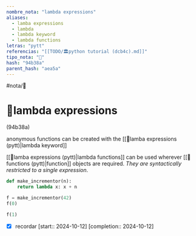 ```yaml
---
nombre_nota: "lambda expressions"
aliases:
  - lamba expressions
  - lambda
  - lambda keyword
  - lambda functions
letras: "pytt"
referencias: "[[TODO/🏛️python tutorial (dcb4c).md]]"
tipo_nota: "📑"
hash: "94b38a"
parent_hash: "aea5a"
---
```


#nota/📑

# 📑lambda expressions
<div class="hash">(94b38a)</div>


anonymous functions can be created with the  [[📑lamba expressions (pytt)|lambda keyword]] 

[[📑lamba expressions (pytt)|lambda functions]]  can be used wherever [[📑functions (pytt)|function]] objects are required. _They are syntactically restricted to a single expression_.


```python
def make_incrementor(n):
    return lambda x: x + n

f = make_incrementor(42)
f(0)

f(1)
```




- [x] recordar  [start:: 2024-10-12]  [completion:: 2024-10-12]


